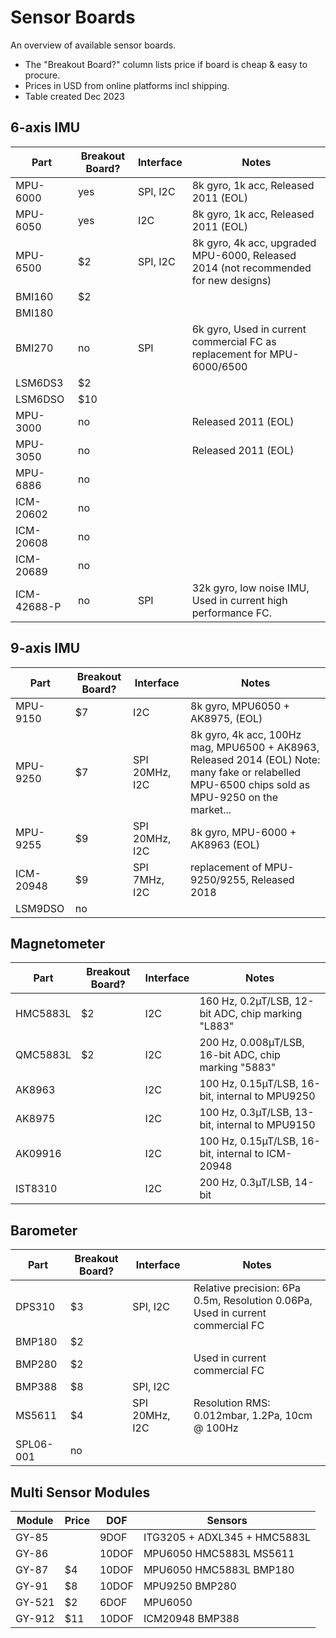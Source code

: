 # Sensor Boards

An overview of available sensor boards.

* The "Breakout Board?" column lists price if board is cheap & easy to procure.
* Prices in USD from online platforms incl shipping.
* Table created Dec 2023

## 6-axis IMU

| Part    | Breakout Board? | Interface | Notes |
|-|-|-|-|
MPU-6000   | yes | SPI, I2C | 8k gyro, 1k acc, Released 2011 (EOL)
MPU-6050   | yes | I2C | 8k gyro, 1k acc, Released 2011 (EOL)
MPU-6500   | $2 | SPI, I2C | 8k gyro, 4k acc, upgraded MPU-6000, Released 2014 (not recommended for new designs)
BMI160    | $2
BMI180    |
BMI270    | no | SPI | 6k gyro, Used in current commercial FC as replacement for MPU-6000/6500
LSM6DS3   | $2
LSM6DSO   | $10
MPU-3000   | no | | Released 2011 (EOL)
MPU-3050   | no | | Released 2011 (EOL)
MPU-6886   | no
ICM-20602  | no
ICM-20608  | no
ICM-20689  | no 
ICM-42688-P | no | SPI | 32k gyro, low noise IMU, Used in current high performance FC.

## 9-axis IMU

| Part    | Breakout Board? | Interface | Notes |
|-|-|-|-|
MPU-9150  | $7 | I2C | 8k gyro, MPU6050 + AK8975, (EOL)
MPU-9250  | $7 | SPI 20MHz, I2C | 8k gyro, 4k acc, 100Hz mag, MPU6500 + AK8963, Released 2014 (EOL) Note: many fake or relabelled MPU-6500 chips sold as MPU-9250 on the market...
MPU-9255  | $9 | SPI 20MHz, I2C | 8k gyro, MPU-6000 + AK8963 (EOL)
ICM-20948 | $9 | SPI 7MHz, I2C | replacement of MPU-9250/9255, Released 2018
LSM9DSO  | no

## Magnetometer

| Part    | Breakout Board? | Interface | Notes |
|-|-|-|-|
HMC5883L | $2 | I2C | 160 Hz, 0.2µT/LSB, 12-bit ADC, chip marking "L883"
QMC5883L | $2 | I2C | 200 Hz, 0.008µT/LSB, 16-bit ADC, chip marking "5883"
AK8963 | | I2C | 100 Hz, 0.15µT/LSB, 16-bit, internal to MPU9250
AK8975 | | I2C | 100 Hz, 0.3µT/LSB, 13-bit, internal to MPU9150
AK09916 | | I2C | 100 Hz, 0.15µT/LSB, 16-bit, internal to ICM-20948
IST8310 | | I2C | 200 Hz, 0.3µT/LSB, 14-bit

## Barometer

| Part    | Breakout Board? | Interface | Notes |
|-|-|-|-|
DPS310    | $3 | SPI, I2C | Relative precision: 6Pa 0.5m, Resolution 0.06Pa, Used in current commercial FC
BMP180    | $2
BMP280    | $2 | | Used in current commercial FC
BMP388    | $8 | SPI, I2C 
MS5611    | $4 | SPI 20MHz, I2C | Resolution RMS: 0.012mbar, 1.2Pa, 10cm @ 100Hz
SPL06-001 | no

## Multi Sensor Modules

| Module | Price | DOF | Sensors |
|-|-|-|-|
GY-85 | | 9DOF | ITG3205 + ADXL345 + HMC5883L
GY-86 | | 10DOF | MPU6050 HMC5883L MS5611
GY-87 | $4 | 10DOF | MPU6050 HMC5883L BMP180
GY-91 | $8 | 10DOF | MPU9250 BMP280
GY-521 | $2 | 6DOF | MPU6050
GY-912 | $11 | 10DOF | ICM20948 BMP388
